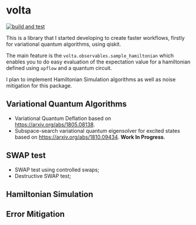 # volta

[![build and test](https://github.com/nahumsa/volta/actions/workflows/build.yaml/badge.svg?branch=main)](https://github.com/nahumsa/volta/actions/workflows/build.yaml)

This is a library that I started developing to create faster workflows, firstly for variational quantum algorithms, using qiskit. 

The main feature is the `volta.observables.sample_hamiltonian` which enables you to do easy evaluation of the expectation value for a hamiltonian defined using `opflow` and a quantum circuit.

I plan to implement Hamiltonian Simulation algorithms as well as noise mitigation for this package.

## Variational Quantum Algorithms

- Variational Quantum Deflation based on https://arxiv.org/abs/1805.08138.
- Subspace-search variational quantum eigensolver for excited states based on https://arxiv.org/abs/1810.09434. **Work In Progress**.

## SWAP test

- SWAP test using controlled swaps;
- Destructive SWAP test;

## Hamiltonian Simulation

## Error Mitigation
